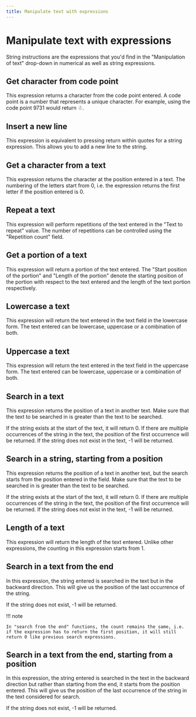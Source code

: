 ```yaml
---
title: Manipulate text with expressions
---
```

# Manipulate text with expressions

String instructions are the expressions that you'd find in the "Manipulation of text" drop-down in numerical as well as string expressions.

## Get character from code point

This expression returns a character from the code point entered. A code point is a number that represents a unique character. For example, using the code point 9731 would return ☃.

## Insert a new line

This expression is equivalent to pressing return within quotes for a string expression. This allows you to add a new line to the string.

## Get a character from a text

This expression returns the character at the position entered in a text. The numbering of the letters start from 0, i.e. the expression returns the first letter if the position entered is 0.

## Repeat a text

This expression will perform repetitions of the text entered in the "Text to repeat" value. The number of repetitions can be controlled using the "Repetition count" field.

## Get a portion of a text

This expression will return a portion of the text entered. The "Start position of the portion" and "Length of the portion" denote the starting position of the portion with respect to the text entered and the length of the text portion respectively.

## Lowercase a text

This expression will return the text entered in the text field in the lowercase form. The text entered can be lowercase, uppercase or a combination of both.

## Uppercase a text

This expression will return the text entered in the text field in the uppercase form. The text entered can be lowercase, uppercase or a combination of both.

## Search in a text

This expression returns the position of a text in another text. Make sure that the text to be searched in is greater than the text to be searched.

If the string exists at the start of the text, it will return 0. If there are multiple occurrences of the string in the text, the position of the first occurrence will be returned. If the string does not exist in the text, -1 will be returned.

## Search in a string, starting from a position

This expression returns the position of a text in another text, but the search starts from the position entered in the field. Make sure that the text to be searched in is greater than the text to be searched.

If the string exists at the start of the text, it will return 0. If there are multiple occurrences of the string in the text, the position of the first occurrence will be returned. If the string does not exist in the text, -1 will be returned.

## Length of a text

This expression will return the length of the text entered. Unlike other expressions, the counting in this expression starts from 1.

## Search in a text from the end

In this expression, the string entered is searched in the text but in the backward direction. This will give us the position of the last occurrence of the string.

If the string does not exist, -1 will be returned.

!!! note

    In "search from the end" functions, the count remains the same, i.e. if the expression has to return the first position, it will still return 0 like previous search expressions.

## Search in a text from the end, starting from a position

In this expression, the string entered is searched in the text in the backward direction but rather than starting from the end, it starts from the position entered. This will give us the position of the last occurrence of the string in the text considered for search.

If the string does not exist, -1 will be returned.